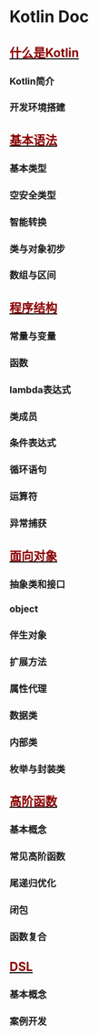# Kotlin Doc

## [<font color="darkred">什么是Kotlin</font>]()

### Kotlin简介

### 开发环境搭建

## [<font color="darkred">基本语法</font>]()

### 基本类型

### 空安全类型

### 智能转换

### 类与对象初步

### 数组与区间

## [<font color="darkred">程序结构</font>]()

### 常量与变量

### 函数

### lambda表达式

### 类成员

### 条件表达式

### 循环语句

### 运算符

### 异常捕获

## [<font color="darkred">面向对象</font>]()

### 抽象类和接口

### object

### 伴生对象

### 扩展方法

### 属性代理

### 数据类

### 内部类

### 枚举与封装类

## [<font color="darkred">高阶函数</font>]()

### 基本概念

### 常见高阶函数

### 尾递归优化

### 闭包

### 函数复合

## [<font color="darkred">DSL</font>]()

### 基本概念

### 案例开发